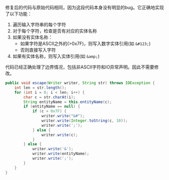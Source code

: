 修复后的代码与原始代码相同，因为这段代码本身没有明显的bug。它正确地实现了以下功能：

1. 遍历输入字符串的每个字符
2. 对于每个字符，检查是否有对应的实体名称
3. 如果没有实体名称：
   - 如果字符是ASCII之外的(>0x7F)，则写入数字实体引用(如 `&#123;`)
   - 否则直接写入字符
4. 如果有实体名称，则写入实体引用(如 `&amp;`)

代码已经正确处理了边界情况，包括非ASCII字符和IO异常声明。因此不需要修改。

```java
public void escape(Writer writer, String str) throws IOException {
    int len = str.length();
    for (int i = 0; i < len; i++) {
        char c = str.charAt(i);
        String entityName = this.entityName(c);
        if (entityName == null) {
            if (c > 0x7F) {
                writer.write("&#");
                writer.write(Integer.toString(c, 10));
                writer.write(';');
            } else {
                writer.write(c);
            }
        } else {
            writer.write('&');
            writer.write(entityName);
            writer.write(';');
        }
    }
}
```
